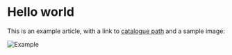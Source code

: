 # Hello world

This is an example article, with a link to [catalogue path](<%= endpoints_path %>) and a sample image:

![Example](<%= image_path('providers/acoss.png') %>)
